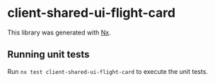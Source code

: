 # client-shared-ui-flight-card

This library was generated with [Nx](https://nx.dev).

## Running unit tests

Run `nx test client-shared-ui-flight-card` to execute the unit tests.
